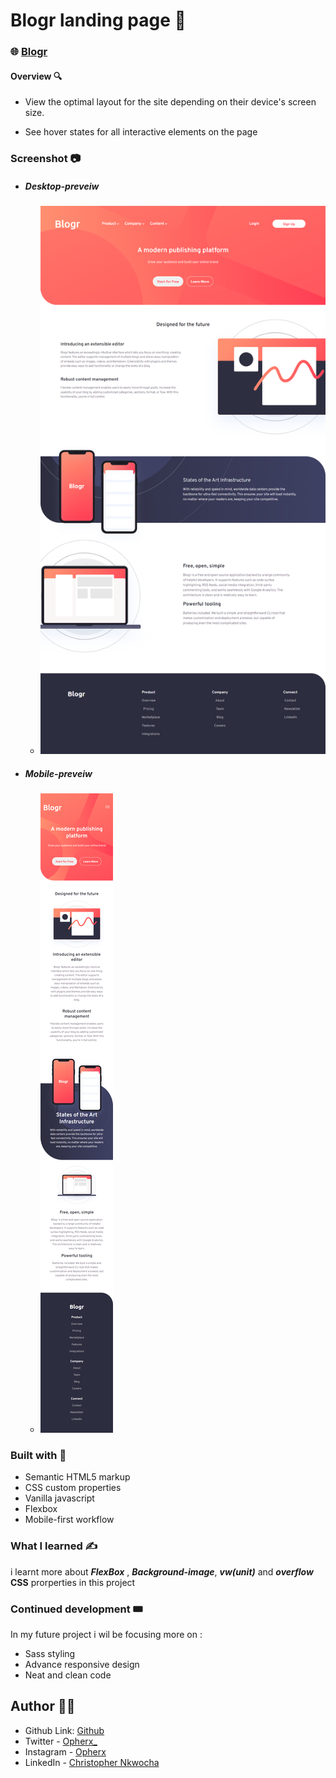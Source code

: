 # Blogr landing page 📔  

###  🌐 [Blogr](https://opherx.github.io/Blogr/)  

#### Overview 🔍  

- View the optimal layout for the site depending on their device's screen size.

- See hover states for all interactive elements on the page

### Screenshot 📷  

- ##### Desktop-preveiw  

  - ![desktop-preveiw](/design/flex-1.png)

- ##### Mobile-preveiw  

  - ![desktop-preveiw](/design/flex-2.png)

### Built with 🧰

- Semantic HTML5 markup
- CSS custom properties
- Vanilla javascript
- Flexbox
- Mobile-first workflow

### What I learned ✍️

i learnt more about ***FlexBox*** , ***Background-image***, ***vw(unit)*** and ***overflow***  
**CSS** prorperties in this project


### Continued development 🎟️

 In my future project i wil be focusing more on :  
- Sass styling
- Advance responsive design
- Neat and clean code


## Author 🧑‍💻

- Github Link: [Github](https://github.com/opherx/)
- Twitter - [Opherx_](https://www.twitter.com/Opherx_)
- Instagram - [Opherx](https://www.instagram.com/opherx/?hl=en)
- LinkedIn - [Christopher Nkwocha](https://www.linkedin.com/in/christopher-nkwocha-a04b03286)





